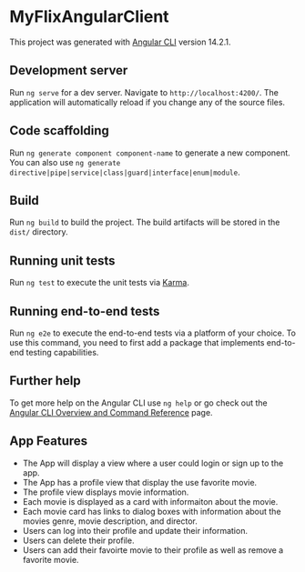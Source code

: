# MyFlixAngularClient

This project was generated with [Angular CLI](https://github.com/angular/angular-cli) version 14.2.1.

## Development server

Run `ng serve` for a dev server. Navigate to `http://localhost:4200/`. The application will automatically reload if you change any of the source files.

## Code scaffolding

Run `ng generate component component-name` to generate a new component. You can also use `ng generate directive|pipe|service|class|guard|interface|enum|module`.

## Build

Run `ng build` to build the project. The build artifacts will be stored in the `dist/` directory.

## Running unit tests

Run `ng test` to execute the unit tests via [Karma](https://karma-runner.github.io).

## Running end-to-end tests

Run `ng e2e` to execute the end-to-end tests via a platform of your choice. To use this command, you need to first add a package that implements end-to-end testing capabilities.

## Further help

To get more help on the Angular CLI use `ng help` or go check out the [Angular CLI Overview and Command Reference](https://angular.io/cli) page.

## App Features

- The App will display a view where a user could login or sign up to the app.
- The App has a profile view that display the use favorite movie.
- The profile view displays movie information.
- Each movie is displayed as a card with informaiton about the movie.
- Each movie card has links to dialog boxes with information about the movies genre, movie description, and director.
- Users can log into their profile and update their information. 
- Users can delete their profile.
- Users can add their favoirte movie to their profile as well as remove a favorite movie.



